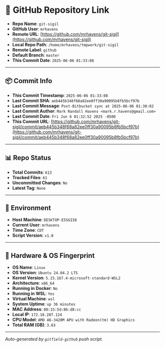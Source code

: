 # 🔗 GitHub Repository Link

- **Repo Name**: `git-sigil`
- **GitHub User**: `mrhavens`
- **Remote URL**: [https://github.com/mrhavens/git-sigil](https://github.com/mrhavens/git-sigil)
- **Local Repo Path**: `/home/mrhavens/tmpwork/git-sigil`
- **Remote Label**: `github`
- **Default Branch**: `master`
- **This Commit Date**: `2025-06-06 01:33:08`

---

## 📦 Commit Info

- **This Commit Timestamp**: `2025-06-06 01:33:08`
- **Last Commit SHA**: `aeb445b348f68a82ee0ff30a90095b8fb5bcf97b`
- **Last Commit Message**: `Post-Bitbucket sync at 2025-06-06 01:30:02`
- **Last Commit Author**: `Mark Randall Havens <mark.r.havens@gmail.com>`
- **Last Commit Date**: `Fri Jun 6 01:32:52 2025 -0500`
- **This Commit URL**: [https://github.com/mrhavens/git-sigil/commit/aeb445b348f68a82ee0ff30a90095b8fb5bcf97b](https://github.com/mrhavens/git-sigil/commit/aeb445b348f68a82ee0ff30a90095b8fb5bcf97b)

---

## 📊 Repo Status

- **Total Commits**: `613`
- **Tracked Files**: `61`
- **Uncommitted Changes**: `No`
- **Latest Tag**: `None`

---

## 🧭 Environment

- **Host Machine**: `DESKTOP-E5SGI58`
- **Current User**: `mrhavens`
- **Time Zone**: `CDT`
- **Script Version**: `v1.0`

---

## 🧬 Hardware & OS Fingerprint

- **OS Name**: `Linux`
- **OS Version**: `Ubuntu 24.04.2 LTS`
- **Kernel Version**: `5.15.167.4-microsoft-standard-WSL2`
- **Architecture**: `x86_64`
- **Running in Docker**: `No`
- **Running in WSL**: `Yes`
- **Virtual Machine**: `wsl`
- **System Uptime**: `up 36 minutes`
- **MAC Address**: `00:15:5d:86:d8:cc`
- **Local IP**: `172.18.207.124`
- **CPU Model**: `AMD A6-3420M APU with Radeon(tm) HD Graphics`
- **Total RAM (GB)**: `3.63`

---

_Auto-generated by `gitfield-github` push script._

